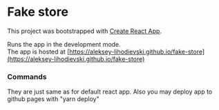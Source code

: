 # Fake store

This project was bootstrapped with [Create React App](https://github.com/facebook/create-react-app).

Runs the app in the development mode.\
The app is hosted at [https://aleksey-lihodievski.github.io/fake-store](https://aleksey-lihodievski.github.io/fake-store)

### Commands

They are just same as for default react app. Also you may deploy app to github pages with "yarn deploy"
